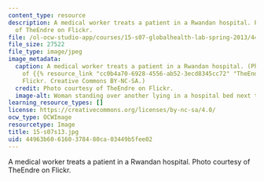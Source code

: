 ```yaml
---
content_type: resource
description: A medical worker treats a patient in a Rwandan hospital. Photo courtesy
  of TheEndre on Flickr.
file: /ol-ocw-studio-app/courses/15-s07-globalhealth-lab-spring-2013/44963b606160378480ca03449b5fee02_15-s07s13.jpg
file_size: 27522
file_type: image/jpeg
image_metadata:
  caption: A medical worker treats a patient in a Rwandan hospital. (Photo courtesy
    of {{% resource_link "cc0b4a70-6928-4556-ab52-3ecd8345cc72" "TheEndre" %}} on
    Flickr. Creative Commons BY-NC-SA.)
  credit: Photo courtesy of TheEndre on Flickr.
  image-alt: Woman standing over another lying in a hospital bed next to an IV drip.
learning_resource_types: []
license: https://creativecommons.org/licenses/by-nc-sa/4.0/
ocw_type: OCWImage
resourcetype: Image
title: 15-s07s13.jpg
uid: 44963b60-6160-3784-80ca-03449b5fee02
---
```

A medical worker treats a patient in a Rwandan hospital. Photo courtesy of TheEndre on Flickr.